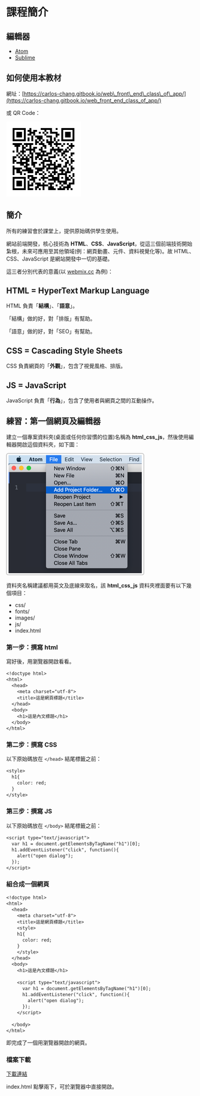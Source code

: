# 課程簡介

## 編輯器

* [Atom](https://atom.io/)
* [Sublime](https://www.sublimetext.com/)

## 如何使用本教材

網址：[https://carlos-chang.gitbook.io/web\_front\_end\_class\_of\_app/](https://carlos-chang.gitbook.io/web_front_end_class_of_app/)

或 QR Code：

![&#x7DB2;&#x7AD9;&#x524D;&#x7AEF;&#x57FA;&#x790E;&#x6559;&#x6750;](../.gitbook/assets/wang-zhan-qian-duan-ji-chu-qrcode.png)

## 簡介

所有的練習會於課堂上，提供原始碼供學生使用。

網站前端開發，核心技術為 **HTML**、**CSS**、**JavaScript**，從這三個前端技術開始紮根，未來可應用至其他領域\(例：網頁動畫、元件、資料視覺化等\)。故 HTML、CSS、JavaScript 是網站開發中一切的基礎。

這三者分別代表的意義\(以 [webmix.cc](http://webmix.cc) 為例\)：

## HTML = HyperText Markup Language

HTML 負責「**結構**」、「**語意**」。

「結構」做的好，對「排版」有幫助。

「語意」做的好，對「SEO」有幫助。

## CSS = Cascading Style Sheets

CSS 負責網頁的「**外觀**」，包含了視覺風格、排版。

## JS = JavaScript

JavaScript 負責「**行為**」，包含了使用者與網頁之間的互動操作。

## 練習：第一個網頁及編輯器

建立一個專案資料夾\(桌面或任何你習慣的位置\)名稱為 **html\_css\_js**，然後使用編輯器開啟這個資料夾，如下圖：

![Add Project Folder\( cmd + shift + O \)](../.gitbook/assets/add_project_forder.png)

資料夾名稱建議都用英文及底線來取名，該 **html\_css\_js** 資料夾裡面要有以下幾個項目：

* css/
* fonts/
* images/
* js/
* index.html

### 第一步：撰寫 html

寫好後，用瀏覽器開啟看看。

```markup
<!doctype html>
<html>
  <head>
    <meta charset="utf-8">
    <title>這是網頁標題</title>
  </head>
  <body>
    <h1>這是內文標題</h1>
  </body>
</html>
```

### 第二步：撰寫 CSS

以下原始碼放在 `</head>` 結尾標籤之前：

```markup
<style>
  h1{
    color: red;
  }
</style>
```

### 第三步：撰寫 JS

以下原始碼放在 `</body>` 結尾標籤之前：

```markup
<script type="text/javascript">
  var h1 = document.getElementsByTagName("h1")[0];
  h1.addEventListener("click", function(){
    alert("open dialog");
  });
</script>
```

### 組合成一個網頁

```markup
<!doctype html>
<html>
  <head>
    <meta charset="utf-8">
    <title>這是網頁標題</title>
    <style>
    h1{
      color: red;
    }
    </style>
  </head>
  <body>
    <h1>這是內文標題</h1>

    <script type="text/javascript">
      var h1 = document.getElementsByTagName("h1")[0];
      h1.addEventListener("click", function(){
        alert("open dialog");
      });
    </script>

  </body>
</html>
```

即完成了一個用瀏覽器開啟的網頁。

### 檔案下載

[下載連結](http://notes.carlos-studio.com/download/web_front_end_practice.zip)

index.html 點擊兩下，可於瀏覽器中直接開啟。

